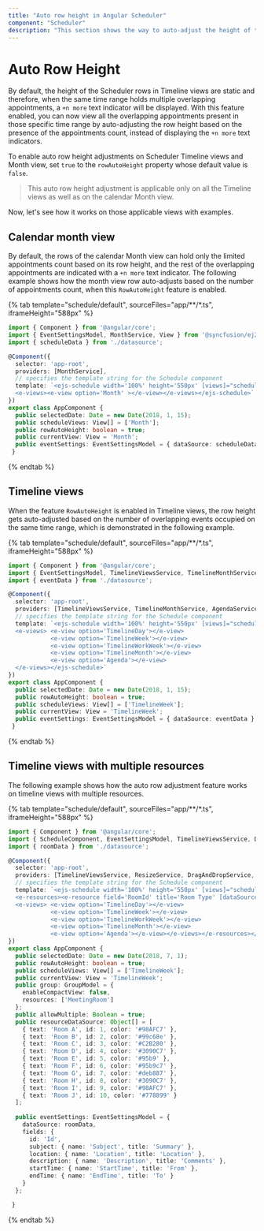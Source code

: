 ```yaml
---
title: "Auto row height in Angular Scheduler"
component: "Scheduler"
description: "This section shows the way to auto-adjust the height of the work-cells of Scheduler based on the number of appointments present in those time ranges."
---
```


# Auto Row Height

By default, the height of the Scheduler rows in Timeline views are static and therefore, when the same time range holds multiple overlapping appointments, a `+n more` text indicator will be displayed. With this feature enabled, you can now view all the overlapping appointments present in those specific time range by auto-adjusting the row height based on the presence of the appointments count, instead of displaying the `+n more` text indicators.

To enable auto row height adjustments on Scheduler Timeline views and Month view, set `true` to the `rowAutoHeight` property whose default value is `false`.

> This auto row height adjustment is applicable only on all the Timeline views as well as on the calendar Month view.

Now, let's see how it works on those applicable views with examples.

## Calendar month view

By default, the rows of the calendar Month view can hold only the limited appointments count based on its row height, and the rest of the overlapping appointments are indicated with a `+n more` text indicator. The following example shows how the month view row auto-adjusts based on the number of appointments count, when this `RowAutoHeight` feature is enabled.

{% tab template="schedule/default", sourceFiles="app/**/*.ts", iframeHeight="588px" %}

```typescript
import { Component } from '@angular/core';
import { EventSettingsModel, MonthService, View } from '@syncfusion/ej2-angular-schedule';
import { scheduleData } from './datasource';

@Component({
  selector: 'app-root',
  providers: [MonthService],
  // specifies the template string for the Schedule component
  template: `<ejs-schedule width='100%' height='550px' [views]="scheduleViews" [rowAutoHeight]="rowAutoHeight" [selectedDate]="selectedDate" [eventSettings]="eventSettings" [currentView]="currentView">
  <e-views><e-view option='Month' ></e-view></e-views></ejs-schedule>`
})
export class AppComponent {
  public selectedDate: Date = new Date(2018, 1, 15);
  public scheduleViews: View[] = ['Month'];
  public rowAutoHeight: boolean = true;
  public currentView: View = 'Month';
  public eventSettings: EventSettingsModel = { dataSource: scheduleData };
 }
```

{% endtab %}

## Timeline views

When the feature `RowAutoHeight` is enabled in Timeline views, the row height gets auto-adjusted based on the number of overlapping events occupied on the same time range, which is demonstrated in the following example.

{% tab template="schedule/default", sourceFiles="app/**/*.ts", iframeHeight="588px" %}

```typescript
import { Component } from '@angular/core';
import { EventSettingsModel, TimelineViewsService, TimelineMonthService, AgendaService, View } from '@syncfusion/ej2-angular-schedule';
import { eventData } from './datasource';

@Component({
  selector: 'app-root',
  providers: [TimelineViewsService, TimelineMonthService, AgendaService],
  // specifies the template string for the Schedule component
  template: `<ejs-schedule width='100%' height='550px' [views]="scheduleViews" [selectedDate]="selectedDate" [eventSettings]="eventSettings" [rowAutoHeight]="rowAutoHeight" [currentView]="currentView">
  <e-views> <e-view option='TimelineDay'></e-view>
            <e-view option='TimelineWeek'></e-view>
            <e-view option='TimelineWorkWeek'></e-view>
            <e-view option='TimelineMonth'></e-view>
            <e-view option='Agenda'></e-view>
  </e-views></ejs-schedule>`
})
export class AppComponent {
  public selectedDate: Date = new Date(2018, 1, 15);
  public rowAutoHeight: boolean = true;
  public scheduleViews: View[] = ['TimelineWeek'];
  public currentView: View = 'TimelineWeek';
  public eventSettings: EventSettingsModel = { dataSource: eventData };
 }
```

{% endtab %}

## Timeline views with multiple resources

The following example shows how the auto row adjustment feature works on timeline views with multiple resources.

{% tab template="schedule/default", sourceFiles="app/**/*.ts", iframeHeight="588px" %}

```typescript
import { Component } from '@angular/core';
import { ScheduleComponent, EventSettingsModel, TimelineViewsService, DragAndDropService, GroupModel, ResizeService, View, TimelineMonthService, AgendaService } from '@syncfusion/ej2-angular-schedule';
import { roomData } from './datasource';

@Component({
  selector: 'app-root',
  providers: [TimelineViewsService, ResizeService, DragAndDropService, TimelineMonthService, AgendaService],
  // specifies the template string for the Schedule component
  template: `<ejs-schedule width='100%' height='550px' [views]="scheduleViews" [selectedDate]="selectedDate" [eventSettings]="eventSettings"  [group]="group" [currentView]="currentView" [rowAutoHeight]="rowAutoHeight">
  <e-resources><e-resource field='RoomId' title='Room Type' [dataSource]='resourceDataSource' [allowMultiple]='allowMultiple' name='MeetingRoom' textField='text' idField='id' colorField='color'></e-resource>
  <e-views> <e-view option='TimelineDay'></e-view>
            <e-view option='TimelineWeek'></e-view>
            <e-view option='TimelineWorkWeek'></e-view>
            <e-view option='TimelineMonth'></e-view>
            <e-view option='Agenda'></e-view></e-views></e-resources></ejs-schedule>`
})
export class AppComponent {
  public selectedDate: Date = new Date(2018, 7, 1);
  public rowAutoHeight: boolean = true;
  public scheduleViews: View[] = ['TimelineWeek'];
  public currentView: View = 'TimelineWeek';
  public group: GroupModel = {
    enableCompactView: false,
    resources: ['MeetingRoom']
  };
  public allowMultiple: Boolean = true;
  public resourceDataSource: Object[] = [
    { text: 'Room A', id: 1, color: '#98AFC7' },
    { text: 'Room B', id: 2, color: '#99c68e' },
    { text: 'Room C', id: 3, color: '#C2B280' },
    { text: 'Room D', id: 4, color: '#3090C7' },
    { text: 'Room E', id: 5, color: '#95b9' },
    { text: 'Room F', id: 6, color: '#95b9c7' },
    { text: 'Room G', id: 7, color: '#deb887' },
    { text: 'Room H', id: 8, color: '#3090C7' },
    { text: 'Room I', id: 9, color: '#98AFC7' },
    { text: 'Room J', id: 10, color: '#778899' }
  ];
  
  public eventSettings: EventSettingsModel = {
    dataSource: roomData,
    fields: {
      id: 'Id',
      subject: { name: 'Subject', title: 'Summary' },
      location: { name: 'Location', title: 'Location' },
      description: { name: 'Description', title: 'Comments' },
      startTime: { name: 'StartTime', title: 'From' },
      endTime: { name: 'EndTime', title: 'To' }
    }
  };

 }
```

{% endtab %}
